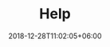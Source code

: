 ---
title: "Help"
date: 2018-12-28T11:02:05+06:00
icon: "ti-info-alt"
description: "Lorem ipsum dolor sit amet ipsum dolor sit amet ipsum dolor sit amet"
type : "pages"
---
